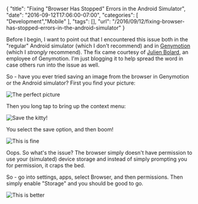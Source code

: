 
{
	"title": "Fixing \"Browser Has Stopped\" Errors in the Android Simulator",
	"date": "2016-09-12T17:06:00-07:00",
	"categories": [
		"Development","Mobile"
	],
	"tags": [],
	"url": "/2016/09/12/fixing-browser-has-stopped-errors-in-the-android-simulator"
}

Before I begin, I want to point out that I encountered this issue both in the "regular" Android simulator (which I don't recommend) and in [Genymotion](https://www.genymotion.com/) (which I *strongly* recommend). The fix came courtesy of [Julien Bolard](https://twitter.com/JulienBolard), an employee of Genymotion. I'm just blogging it to help spread the word in case others run into the issue as well.

So - have you ever tried saving an image from the browser in Genymotion or the Android simulator? First you find your picture:

![The perfect picture](https://static.raymondcamden.com/images/2016/09/geny1.png )

Then you long tap to bring up the context menu:

![Save the kitty!](https://static.raymondcamden.com/images/2016/09/geny2.png )

You select the save option, and then boom!

![This is fine](https://static.raymondcamden.com/images/2016/09/geny3.png )

Oops. So what's the issue? The browser simply doesn't have permission to use your (simulated) device storage and instead of simply prompting you for permission, it craps the bed.

So - go into settings, apps, select Browser, and then permissions. Then simply enable "Storage" and you should be good to go.

![This is better](https://static.raymondcamden.com/images/2016/09/geny4a.png )
